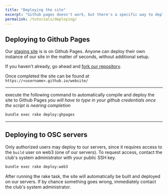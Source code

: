 ```yaml
---
title: "Deploying the site"
excerpt: "Github pages doesn't work, but there's a specific way to deploy the site. Maybe."
permalink: /tutorials/deploying/
---
```

## Deploying to Github Pages


Our [staging site](https://osuosc.github.io/website/) is is on Github Pages.
Anyone can deploy their own instance of our site in the matter of seconds, without additional setup.

If you haven't already, go ahead and [fork our repository](https://help.github.com/articles/fork-a-repo/).


Once completed the site can be found at `https://<username>.github.io/website/`


---

execute the following command to automatically compile and deploy the site to Github Pages
*you will have to type in your github credentials once the script is nearing completion*

```bash
bundle exec rake deploy:ghpages
```

---


## Deploying to OSC servers

Only authorized users may deploy to our servers, since it requires access to the
`build` user on web3 (one of our servers). To request access, contact the club's
system administrator with your public SSH key.


```bash
bundle exec rake deploy:web3
```

After running the rake task, the site will automatically be built and deployed
on our servers. If by chance something goes wrong, immediately contact the
club's system administrator.
